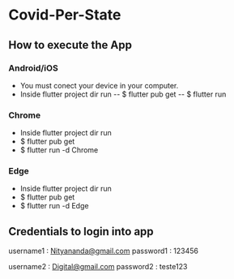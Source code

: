 
# Covid-Per-State

## How to execute the App

###  Android/iOS
- You must conect your device in your computer.
- Inside flutter project dir run 
-- $ flutter pub get
-- $ flutter run

###  Chrome
- Inside flutter project dir run 
- $ flutter pub get
- $ flutter run -d Chrome

###  Edge
- Inside flutter project dir run 
- $ flutter pub get
- $ flutter run -d Edge

## Credentials to login into app
username1 : Nityananda@gmail.com
password1 : 123456

username2 : Digital@gmail.com
password2 : teste123
